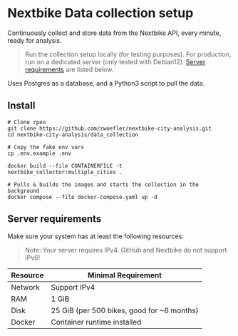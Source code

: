 # Nextbike Data collection setup

Continuously collect and store data from the Nextbike API, every minute, ready for analysis.

> Run the collection setup locally (for testing purposes).
For production, run on a dedicated server (only tested with Debian12).
[Server requirements](#server-requirements) are listed below.

Uses Postgres as a database, and a Python3 script to pull the data.

## Install

```SHELL
# Clone rpeo
git clone https://github.com/zwoefler/nextbike-city-analysis.git
cd nextbike-city-analysis/data_collection

# Copy the fake env vars
cp .env.example .env

docker build --file CONTAINERFILE -t nextbike_collector:multiple_cities .

# Pulls & builds the images and starts the collection in the background
docker compose --file docker-compose.yaml up -d
```

## Server requirements

Make sure your system has at least the following resources:
> Note: Your server requires IPv4.
> GitHub and Nextbike do not support IPv6!

| Resource                | Minimal Requirement                              |
| ----------------------- | ------------------------------------------------ |
| Network                 | Support IPv4                                     |
| RAM                     | 1 GiB                                            |
| Disk                    | 25 GiB (per 500 bikes, good for ~6 months)       |
| Docker                  | Container runtime installed                      |




